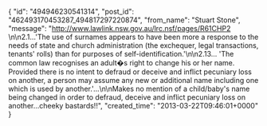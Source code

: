  {
   "id": "494946230541314",
   "post_id": "462493170453287_494817297220874",
   "from_name": "Stuart Stone",
   "message": "http://www.lawlink.nsw.gov.au/lrc.nsf/pages/R61CHP2   \n\n2.1...'The use of surnames appears to have been more a response to the needs of state and church administration (the exchequer, legal transactions, tenants' rolls) than for purposes of self-identification.'\n\n2.13... 'The common law recognises an adult�s right to change his or her name. Provided there is no intent to defraud or deceive and inflict pecuniary loss on another, a person may assume any new or additional name including one which is used by another.'...\n\nMakes no mention of a child/baby's name being changed in order to defraud, deceive and inflict pecuniary loss on another...cheeky bastards!!",
   "created_time": "2013-03-22T09:46:01+0000"
 }
